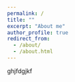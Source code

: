 ```yaml
---
permalink: /
title: ""
excerpt: "About me"
author_profile: true
redirect_from: 
  - /about/
  - /about.html
---
```


ghjfdgjkf
